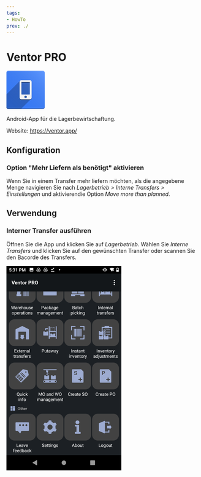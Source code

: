 ```yaml
---
tags:
- HowTo
prev: ./
---
```

# Ventor PRO
![](assets/odoo_icon_ventor.png)

Android-App für die Lagerbewirtschaftung.

Website: <https://ventor.app/>

## Konfiguration

### Option "Mehr Liefern als benötigt" aktivieren

Wenn Sie in einem Transfer mehr liefern möchten, als die angegebene Menge navigieren Sie nach *Lagerbetrieb > Interne Transfers > Einstellungen* und aktivierendie Option *Move more than planned*.

## Verwendung

### Interner Transfer ausführen

Öffnen Sie die App und klicken Sie auf *Lagerbetrieb*. Wählen Sie *Interne Transfers* und klicken Sie auf den gewünschten Transfer oder scannen Sie den Bacorde des Transfers.

![](assets/Ventor%20PRO%20start.png)
